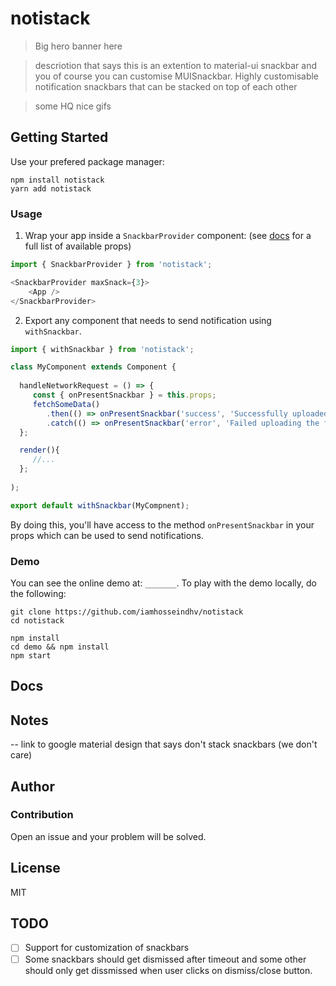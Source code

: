# notistack
> Big hero banner here

> descriotion that says this is an extention to material-ui snackbar and you of course you can customise MUISnackbar.
> Highly customisable notification snackbars that can be stacked on top of each other


> some HQ nice gifs


## Getting Started
Use your prefered package manager:
```
npm install notistack
yarn add notistack 
```

### Usage

1. Wrap your app inside a `SnackbarProvider` component: (see [docs](#docs) for a full list of available props)
```javascript
import { SnackbarProvider } from 'notistack';

<SnackbarProvider maxSnack={3}>
    <App />
</SnackbarProvider>

```



2. Export any component that needs to send notification using `withSnackbar`.

```javascript
import { withSnackbar } from 'notistack';

class MyComponent extends Component {
  
  handleNetworkRequest = () => {
     const { onPresentSnackbar } = this.props; 
     fetchSomeData()
        .then(() => onPresentSnackbar('success', 'Successfully uploaded the file.'))
        .catch(() => onPresentSnackbar('error', 'Failed uploading the file.'));
  };

  render(){
     //...
  };
  
);

export default withSnackbar(MyCompnent);
```
By doing this, you'll have access to the method `onPresentSnackbar` in your props which can be used to send notifications.


### Demo
You can see the online demo at: `_______`.
To play with the demo locally, do the following:
```
git clone https://github.com/iamhosseindhv/notistack
cd notistack

npm install
cd demo && npm install
npm start
```


## Docs


## Notes
-- link to google material design that says don't stack snackbars (we don't care)


## Author


### Contribution
Open an issue and your problem will be solved.


## License
MIT


## TODO
- [ ] Support for customization of snackbars
- [ ] Some snackbars should get dismissed after timeout and some other should only get dissmissed when user clicks on dismiss/close button.